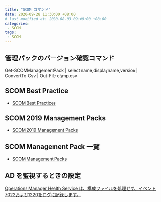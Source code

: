 ```yaml
---
title: "SCOM コマンド"
date: 2020-09-28 11:30:00 +08:00
# last_modified_at: 2020-08-03 09:00:00 +08:00
categories: 
 - SCOM
tags: 
 - SCOM
---
```


## 管理パックのバージョン確認コマンド
Get-SCOMManagementPack | select name,displayname,version | ConvertTo-Csv | Out-File c:\mp.csv

## SCOM Best Practice
+ [SCOM Best Practices](https://social.technet.microsoft.com/wiki/contents/articles/53440.scom-best-practices.aspx)

## SCOM 2019 Management Packs
+ [SCOM 2019 Management Packs](https://social.technet.microsoft.com/wiki/contents/articles/52876.scom-2019-management-packs.aspx)

## SCOM Management Pack 一覧
+ [SCOM Management Packs](https://social.technet.microsoft.com/wiki/contents/articles/16174.microsoft-management-packs.aspx)

## AD を監視するときの設定
[Operations Manager Health Service は、構成ファイルを処理せず、イベント7022および1220をログに記録します。](https://docs.microsoft.com/ja-jp/troubleshoot/system-center/scom/health-service-not-process-configuration-files)

